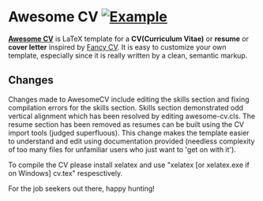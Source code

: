 # Awesome CV [![Example](https://img.shields.io/badge/example-pdf-green.svg)](https://raw.githubusercontent.com/posquit0/Awesome-CV/master/examples/resume.pdf)


[**Awesome CV**](https://github.com/posquit0/Awesome-CV) is LaTeX template for a **CV(Curriculum Vitae)** or **resume** or **cover letter** inspired by [Fancy CV](https://www.sharelatex.com/templates/cv-or-resume/fancy-cv). It is easy to customize your own template, especially since it is really written by a clean, semantic markup.

## Changes

Changes made to AwesomeCV include editing the skills section and fixing compilation errors for the skills section. Skills section demonstrated odd vertical alignment which has been resolved by editing awesome-cv.cls. The resume section has been removed as resumes can be built using the CV import tools (judged superfluous). This change makes the template easier to understand and edit using documentation provided (needless complexity of too many files for unfamiliar users who just want to 'get on with it'). 

To compile the CV please install xelatex and use "xelatex [or xelatex.exe if on Windows] cv.tex" respesctively.

For the job seekers out there, happy hunting! 